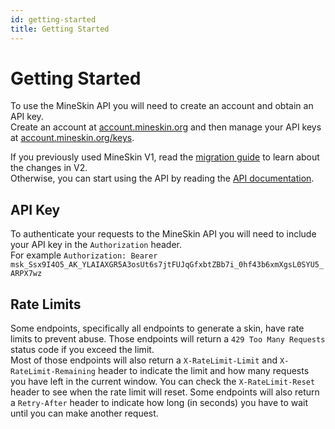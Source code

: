 ```yaml
---
id: getting-started
title: Getting Started
---
```


# Getting Started

To use the MineSkin API you will need to create an account and obtain an API key.  
Create an account at [account.mineskin.org](https://account.mineskin.org/) and then manage your API keys at [account.mineskin.org/keys](https://account.mineskin.org/keys).  
  
If you previously used MineSkin V1, read the [migration guide](./migrating-to-v2) to learn about the changes in V2.  
Otherwise, you can start using the API by reading the [API documentation](../mineskin-api/mineskin-api).


## API Key
 
To authenticate your requests to the MineSkin API you will need to include your API key in the `Authorization` header.  
For example `Authorization: Bearer msk_Ssx9I4O5_AK_YLAIAXGR5A3osUt6s7jtFUJqGfxbtZBb7i_0hf43b6xmXgsL0SYU5_ARPX7wz`  


## Rate Limits

Some endpoints, specifically all endpoints to generate a skin, have rate limits to prevent abuse. Those endpoints will return a `429 Too Many Requests` status code if you exceed the limit.  
Most of those endpoints will also return a `X-RateLimit-Limit` and `X-RateLimit-Remaining` header to indicate the limit and how many requests you have left in the current window. You can check the `X-RateLimit-Reset` header to see when the rate limit will reset.
Some endpoints will also return a `Retry-After` header to indicate how long (in seconds) you have to wait until you can make another request.  

